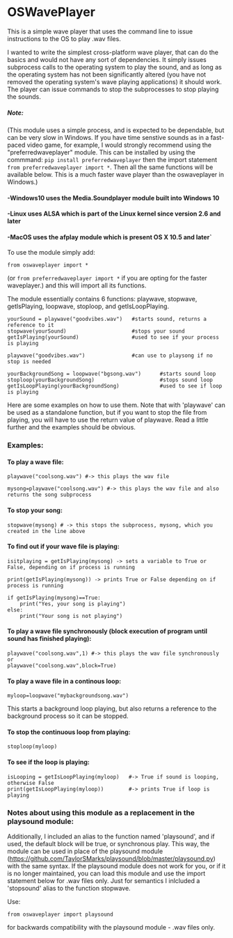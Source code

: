 # OSWavePlayer
This is a simple wave player that uses the command line to issue instructions to the OS to play .wav files.

I wanted to write the simplest cross-platform wave player, that can do the basics and would not have any sort of dependencies.  It simply issues subprocess calls to the operating system to play the sound, and as long as the operating system has not been significantly altered (you have not removed the operating system's wave playing applications) it should work.  The player can issue commands to stop the subprocesses to stop playing the sounds.

##### Note:
(This module uses a simple process, and is expected to be dependable, but can be very slow in Windows.  If you have time senstive sounds as in a fast-paced video game, for example, I would strongly recommend using the "preferredwaveplayer" module.  This can be installed by using the commmand:
`pip install preferredwaveplayer` then the import statement `from preferredwaveplayer import *`.
Then all the same functions will be available below.  This is a much faster wave player than the oswaveplayer in Windows.)

#### -Windows10 uses the Media.Soundplayer module built into Windows 10

#### -Linux uses ALSA which is part of the Linux kernel since version 2.6 and later

#### -MacOS uses the afplay module which is present OS X 10.5 and later`

To use the module simply add:
```
from oswaveplayer import *
```
(or `from preferredwaveplayer import *` if you are opting for the faster waveplayer.)
and this will import all its functions.

The module essentially contains 6 functions:
playwave, stopwave, getIsPlaying, loopwave, stoploop, and getIsLoopPlaying.
```
yourSound = playwave("goodvibes.wav")   #starts sound, returns a reference to it
stopwave(yourSound)                     #stops your sound
getIsPlaying(yourSound)                 #used to see if your process is playing
```
```
playwave("goodvibes.wav")               #can use to playsong if no stop is needed
```
```
yourBackgroundSong = loopwave("bgsong.wav")      #starts sound loop
stoploop(yourBackgroundSong)                     #stops sound loop
getIsLoopPlaying(yourBackgroundSong)             #used to see if loop is playing
```

Here are some examples on how to use them.
Note that with 'playwave' can be used as a standalone function, but if you want to stop the file from playing,
you will have to use the return value of playwave.  Read a little further and the examples should be obvious.

### Examples:

#### To play a wave file:
```
playwave("coolsong.wav") #-> this plays the wav file

mysong=playwave("coolsong.wav") #-> this plays the wav file and also returns the song subprocess
```

#### To stop your song:
```
stopwave(mysong) # -> this stops the subprocess, mysong, which you created in the line above
```

#### To find out if your wave file is playing:

```
isitplaying = getIsPlaying(mysong) -> sets a variable to True or False, depending on if process is running

print(getIsPlaying(mysong)) -> prints True or False depending on if process is running

if getIsPlaying(mysong)==True:
    print("Yes, your song is playing")
else:
    print("Your song is not playing")
```

#### To play a wave file synchronously (block execution of program until sound has finished playing):
```
playwave("coolsong.wav",1) #-> this plays the wav file synchronously
or
playwave("coolsong.wav",block=True)
```
#### To play a wave file in a continous loop:
```
myloop=loopwave("mybackgroundsong.wav")
```
This starts a background loop playing, but also returns a reference to the background process so it can be stopped.
#### To stop the continuous loop from playing:

```
stoploop(myloop)
```
#### To see if the loop is playing:

```
isLooping = getIsLoopPlaying(myloop)   #-> True if sound is looping, otherwise False
print(getIsLoopPlaying(myloop))        #-> prints True if loop is playing 

```

### Notes about using this module as a replacement in the playsound module:

Additionally, I included an alias to the function named 'playsound', and if used, the default block will be true, or synchronous play.  This way, the
module can be used in place of the playsound module (https://github.com/TaylorSMarks/playsound/blob/master/playsound.py) with the same syntax.  If the playsound module does not work for you, or if it is no longer maintained, you can load this module and use the import statement below for .wav files only.  Just for semantics I inlcluded a 'stopsound' alias to the function stopwave.

Use:
```
from oswaveplayer import playsound
```
for backwards compatibility with the playsound module - .wav files only.
